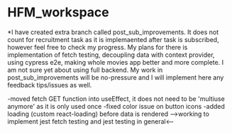 # HFM_workspace
*I have created extra branch called post_sub_improvements. It does not count for recruitment task as it is implemaented after task is subscribed, however feel free to check my progress. My plans for there is implementation of fetch testing, decoupling data with context provider, using cypress e2e, making whole movies app better and more complete. I am not sure yet about using full backend. My work in post_sub_improvements will be no-pressure and I will implement here any feedback tips/issues as well.

-moved fetch GET function into useEffect, it does not need to be 'multiuse anymore' as it is only used once -fixed color issue on button icons -added loading (custom react-loading) before data is rendered -->working to implement jest fetch testing and jest testing in general<--
